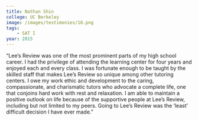 ```yaml
---
title: Nathan Shin
college: UC Berkeley
image: /images/testimonies/18.png
tags:
    - SAT I
year: 2015
---
```


“Lee’s Review was one of the most prominent parts of my high school
career. I had the privilege of attending the learning center for four
years and enjoyed each and every class. I was fortunate enough to be
taught by the skilled staff that makes Lee’s Review so unique among other
tutoring centers. I owe my work ethic and development to the caring,
compassionate, and charismatic tutors who advocate a complete life, one
that conjoins hard work with rest and relaxation. I am able to maintain a
positive outlook on life because of the supportive people at Lee’s Review,
including but not limited to my peers. Going to Lee’s Review was the
‘least’ difficult decision I have ever made.”
